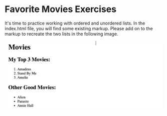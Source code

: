 # Favorite Movies Exercises

It's time to practice working with ordered and unordered lists.  In the index.html file, you will find some existing markup.  Please add on to the markup to recreate the two lists in the following image. 

![alt text](image.png)